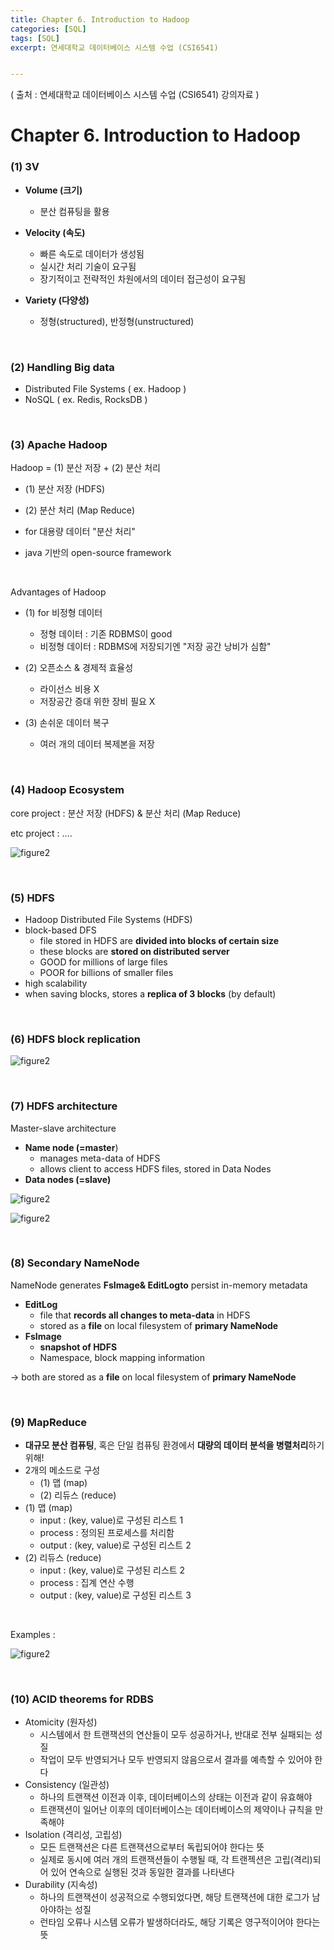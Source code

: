 ```yaml
---
title: Chapter 6. Introduction to Hadoop
categories: [SQL]
tags: [SQL]
excerpt: 연세대학교 데이터베이스 시스템 수업 (CSI6541)


---
```


<script src="https://cdn.mathjax.org/mathjax/latest/MathJax.js?config=TeX-AMS-MML_HTMLorMML" type="text/javascript"></script>

( 출처 : 연세대학교 데이터베이스 시스템 수업 (CSI6541) 강의자료 )

# Chapter 6. Introduction to Hadoop

### (1) 3V

- **Volume (크기)**
  - 분산 컴퓨팅을 활용

- **Velocity (속도)**
  - 빠른 속도로 데이터가 생성됨
  - 실시간 처리 기술이 요구됨
  - 장기적이고 전략적인 차원에서의 데이터 접근성이 요구됨

- **Variety (다양성)**
  - 정형(structured), 반정형(unstructured)

<br>

### (2) Handling Big data

- Distributed File Systems ( ex. Hadoop )
- NoSQL ( ex. Redis, RocksDB )

<br>

### (3) Apache Hadoop

Hadoop = (1) 분산 저장 + (2) 분산 처리

- (1) 분산 저장 (HDFS)
- (2) 분산 처리 (Map Reduce)

- for 대용량 데이터 "분산 처리"
- java 기반의 open-source framework

<br>

Advantages of Hadoop

- (1) for 비정형 데이터
  - 정형 데이터 : 기존 RDBMS이 good
  - 비정형 데이터 : RDBMS에 저장되기엔 "저장 공간 낭비가 심함"
- (2) 오픈소스 & 경제적 효율성
  - 라이선스 비용 X
  - 저장공간 증대 위한 장비 필요 X

- (3) 손쉬운 데이터 복구
  - 여러 개의 데이터 복제본을 저장

<br>

### (4) Hadoop Ecosystem

core project : 분산 저장 (HDFS) & 분산 처리 (Map Reduce)

etc project : ....

![figure2](/assets/img/sql/img13.png)

<br>

### (5) HDFS

- Hadoop Distributed File Systems (HDFS)
- block-based DFS
  - file stored in HDFS are **divided into blocks of certain size**
  - these blocks are **stored on distributed server**
  - GOOD for millions of large files
  - POOR for billions of smaller files
- high scalability
- when saving blocks, stores a **replica of 3 blocks** (by default)

<br>

### (6) HDFS block replication

![figure2](/assets/img/sql/img14.png)

<br>

### (7) HDFS architecture

Master-slave architecture

- **Name node (=master**)
  - manages meta-data of HDFS
  - allows client to access HDFS files, stored in Data Nodes
- **Data nodes (=slave)**

![figure2](/assets/img/sql/img15.png)

![figure2](/assets/img/sql/img16.png)

<br>

### (8) Secondary NameNode

NameNode generates **FsImage& EditLogto** persist in-memory metadata

- **EditLog**
  - file that **records all changes to meta-data** in HDFS
  - stored as a **file** on local filesystem of **primary NameNode**
- **FsImage**
  - **snapshot of HDFS**
  - Namespace, block mapping information

$\rightarrow$ both are stored as a **file** on local filesystem of **primary NameNode**

<br>

### (9) MapReduce

- **대규모 분산 컴퓨팅**, 혹은 단일 컴퓨팅 환경에서 **대량의 데이터 분석을 병렬처리**하기 위해!
- 2개의 메소드로 구성
  - (1) 맵 (map)
  - (2) 리듀스 (reduce)
- (1) 맵 (map)
  - input : (key, value)로 구성된 리스트 1
  - process : 정의된 프로세스를 처리함
  - output : (key, value)로 구성된 리스트 2
- (2) 리듀스 (reduce)
  - input : (key, value)로 구성된 리스트 2
  - process : 집계 연산 수행
  - output : (key, value)로 구성된 리스트 3

<br>

Examples :

![figure2](/assets/img/sql/img17.png)

<br>

### (10) ACID theorems for RDBS

- Atomicity (원자성)
  - 시스템에서 한 트랜잭션의 연산들이 모두 성공하거나, 반대로 전부 실패되는 성질
  - 작업이 모두 반영되거나 모두 반영되지 않음으로서 결과를 예측할 수 있어야 한다
- Consistency (일관성)
  - 하나의 트랜잭션 이전과 이후, 데이터베이스의 상태는 이전과 같이 유효해야
  - 트랜잭션이 일어난 이후의 데이터베이스는 데이터베이스의 제약이나 규칙을 만족해야
- Isolation (격리성, 고립성)
  - 모든 트랜잭션은 다른 트랜잭션으로부터 독립되어야 한다는 뜻
  - 실제로 동시에 여러 개의 트랜잭션들이 수행될 때, 각 트랜젝션은 고립(격리)되어 있어 연속으로 실행된 것과 동일한 결과를 나타낸다
- Durability (지속성)
  - 하나의 트랜잭션이 성공적으로 수행되었다면, 해당 트랜잭션에 대한 로그가 남아야하는 성질
  - 런타임 오류나 시스템 오류가 발생하더라도, 해당 기록은 영구적이어야 한다는 뜻